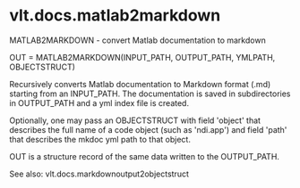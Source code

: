 # vlt.docs.matlab2markdown

  MATLAB2MARKDOWN - convert Matlab documentation to markdown
 
  OUT = MATLAB2MARKDOWN(INPUT_PATH, OUTPUT_PATH, YMLPATH, OBJECTSTRUCT)
  
  Recursively converts Matlab documentation to Markdown format (.md) starting from an INPUT_PATH.
  The documentation is saved in subdirectories in OUTPUT_PATH and a yml index file is created.
 
  Optionally, one may pass an OBJECTSTRUCT with field 'object' that describes the full name of a code
  object (such as 'ndi.app') and field 'path' that describes the mkdoc yml path to that object.
 
  OUT is a structure record of the same data written to the OUTPUT_PATH.
 
  See also: vlt.docs.markdownoutput2objectstruct
